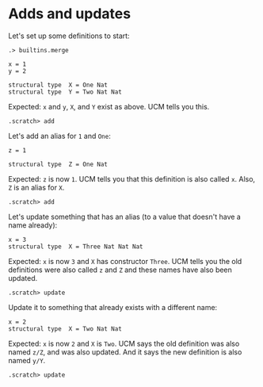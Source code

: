 # Adds and updates

Let's set up some definitions to start:

```ucm:hide
.> builtins.merge
```

```unison
x = 1
y = 2

structural type  X = One Nat
structural type  Y = Two Nat Nat
```

Expected: `x` and `y`, `X`, and `Y` exist as above. UCM tells you this.

```ucm
.scratch> add
```

Let's add an alias for `1` and `One`:

```unison
z = 1

structural type  Z = One Nat
```

Expected: `z` is now `1`. UCM tells you that this definition is also called `x`.
Also, `Z` is an alias for `X`.

```ucm
.scratch> add
```

Let's update something that has an alias (to a value that doesn't have a name already):

```unison
x = 3
structural type  X = Three Nat Nat Nat
```

Expected: `x` is now `3` and `X` has constructor `Three`. UCM tells you the old definitions were also called `z` and `Z` and these names have also been updated.

```ucm
.scratch> update
```

Update it to something that already exists with a different name:

```unison
x = 2
structural type  X = Two Nat Nat
```

Expected: `x` is now `2` and `X` is `Two`. UCM says the old definition was also named `z/Z`, and was also updated. And it says the new definition is also named `y/Y`. 

```ucm
.scratch> update
```

